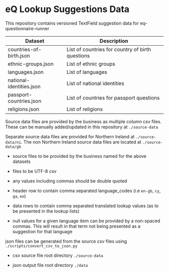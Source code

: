 # eQ Lookup Suggestions Data

This repository contains versioned TextField suggestion data for eq-questionnaire-runner

| Dataset | Description |
| ------- |-------|
| countries-of-birth.json | List of countries for country of birth questions |
| ethnic-groups.json | List of ethnic groups |
| languages.json | List of languages |
| national-identities.json | List of national identities |
| passport-countries.json | List of countries for passport questions |
| religions.json | List of religions |


Source data files are provided by the business as multiple column csv files. These can be manually added/updated in this repository at `./source-data`

Separate source data files are provided for Northern Ireland at `./source-data/ni`. The non Northern Ireland source data files are located at `./source-data/gb` 

- source files to be provided by the business named for the above datasets

- files to be UTF-8 csv

- any values including commas should be double quoted

- header row to contain comma separated language_codes (i.e `en-gb`, `cy`, `ga`, `eo`)

- data rows to contain comma separated translated lookup values (as to be presented in the lookup lists)

- null values for a given language item can be provided by a non-spaced commas. This will result in that term not being presented as a suggestion for that language

json files can be generated from the source csv files using `./scripts/convert_csv_to_json.py`

- csv source file root directory `./source-data`

- json output file root directory `./data`
